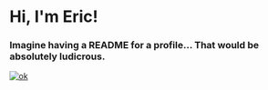 # Hi, I'm Eric! 
### Imagine having a README for a profile... That would be absolutely ludicrous. 

[![ok](https://github-readme-stats.vercel.app/api/top-langs?username=cirex-web)](https://www.tomorrowtides.com/j2213.html)

